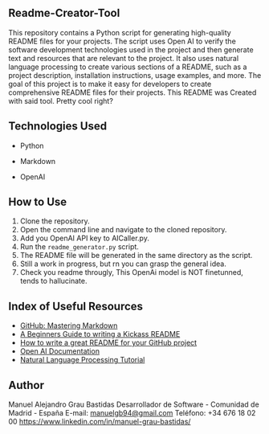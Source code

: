 ## Readme-Creator-Tool

This repository contains a Python script for generating high-quality README files for your projects. The script uses Open AI to verify the software development technologies used in the project and then generate text and resources that are relevant to the project. It also uses natural language processing to create various sections of a README, such as a project description, installation instructions, usage examples, and more. The goal of this project is to make it easy for developers to create comprehensive README files for their projects. This README was Created with said tool. Pretty cool right?

## Technologies Used

- Python

- Markdown

- OpenAI

## How to Use

1. Clone the repository.
2. Open the command line and navigate to the cloned repository.
3. Add you OpenAI API key to AICaller.py.
4. Run the `readme_generator.py` script.
5. The README file will be generated in the same directory as the script.
6. Still a work in progress, but rn you can grasp the general idea.
7. Check you readme througly, This OpenAi model is NOT finetunned, tends to hallucinate.

## Index of Useful Resources

- [GitHub: Mastering Markdown](https://guides.github.com/features/mastering-markdown/)
- [A Beginners Guide to writing a Kickass README](https://meakaakka.medium.com/a-beginners-guide-to-writing-a-kickass-readme-7ac01da88ab3)
- [How to write a great README for your GitHub project](https://bulldogjob.com/news/449-how-to-write-a-good-readme-for-your-github-project)
- [Open AI Documentation](https://openai.com/docs/)
- [Natural Language Processing Tutorial](https://www.digitalocean.com/community/tutorials/how-to-perform-natural-language-processing-in-python-with-nltk)

## Author

Manuel Alejandro Grau Bastidas
Desarrollador de Software - Comunidad de Madrid - España
E-mail: manuelgb94@gmail.com
Teléfono: +34 676 18 02 00
https://www.linkedin.com/in/manuel-grau-bastidas/
